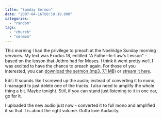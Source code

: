 ```yaml
---
title: "Sunday Sermon"
date: "2007-04-16T00:59:10.000"
categories: 
  - "random"
tags: 
  - "church"
  - "sermon"
---
```


This morning I had the privilege to preach at the Noelridge Sunday morning services. My text was Exodus 18, entitled "A Father-In-Law's Lesson" - based on the lesson that Jethro had for Moses. I think it went pretty well, I was excited to have the chance to preach again. For those of you interested, you can [download the sermon (mp3, 7.1 MB)](http://noelridge.org/dl.aspx?file=20070415.mp3) or [stream it here](http://www.noelridge.org/downloads/20070415.m3u).

Edit: It sounds like I screwed up the audio; instead of converting it to mono, I managed to just delete one of the tracks. I also need to amplify the whole thing a bit. Maybe tonight. Still, if you can stand just listening to it in one ear, go for it.

I uploaded the new audio just now - converted it to full mono and amplified it so that it is about the right volume. Gotta love Audacity.
